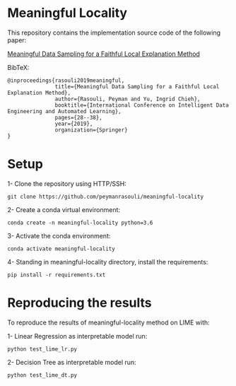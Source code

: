# Meaningful Locality

This repository contains the implementation source code of the following paper:

[Meaningful Data Sampling for a Faithful Local Explanation Method](https://link.springer.com/chapter/10.1007/978-3-030-33607-3_4)

BibTeX:

    @inproceedings{rasouli2019meaningful,
                   title={Meaningful Data Sampling for a Faithful Local Explanation Method},
                   author={Rasouli, Peyman and Yu, Ingrid Chieh},
                   booktitle={International Conference on Intelligent Data Engineering and Automated Learning},
                   pages={28--38},
                   year={2019},
                   organization={Springer}
    }

# Setup
1- Clone the repository using HTTP/SSH:
```
git clone https://github.com/peymanrasouli/meaningful-locality
```
2- Create a conda virtual environment:
```
conda create -n meaningful-locality python=3.6
```
3- Activate the conda environment: 
```
conda activate meaningful-locality
```
4- Standing in meaningful-locality directory, install the requirements:
```
pip install -r requirements.txt
```

# Reproducing the results
To reproduce the results of meaningful-locality method on LIME with:

1- Linear Regression as interpretable model run:
```
python test_lime_lr.py
```
2- Decision Tree as interpretable model run:
```
python test_lime_dt.py
```
